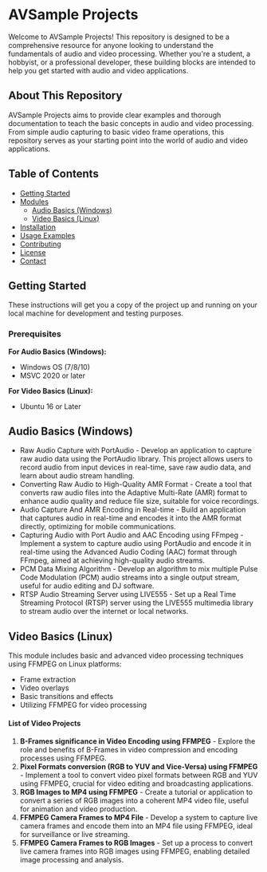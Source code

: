 # AVSample Projects

Welcome to AVSample Projects! This repository is designed to be a comprehensive resource for anyone looking to understand the fundamentals of audio and video processing. Whether you're a student, a hobbyist, or a professional developer, these building blocks are intended to help you get started with audio and video applications.

## About This Repository

AVSample Projects aims to provide clear examples and thorough documentation to teach the basic concepts in audio and video processing. From simple audio capturing to basic video frame operations, this repository serves as your starting point into the world of audio and video applications.

## Table of Contents

- [Getting Started](#getting-started)
- [Modules](#modules)
  - [Audio Basics (Windows)](#audio-basics-windows)
  - [Video Basics (Linux)](#video-basics-linux)
- [Installation](#installation)
- [Usage Examples](#usage-examples)
- [Contributing](#contributing)
- [License](#license)
- [Contact](#contact)

## Getting Started

These instructions will get you a copy of the project up and running on your local machine for development and testing purposes.

### Prerequisites
**For Audio Basics (Windows):**
- Windows OS (7/8/10)
- MSVC 2020 or later

**For Video Basics (Linux):**
- Ubuntu 16 or Later

## Audio Basics (Windows)
- Raw Audio Capture with PortAudio - Develop an application to capture raw audio data using the PortAudio library. This project allows users to record audio from input devices in real-time, save raw audio data, and 
  learn about audio stream handling.
- Converting Raw Audio to High-Quality AMR Format - Create a tool that converts raw audio files into the Adaptive Multi-Rate (AMR) format to enhance audio quality and reduce file size, suitable for voice recordings.
- Audio Capture And AMR Encoding in Real-time - Build an application that captures audio in real-time and encodes it into the AMR format directly, optimizing for mobile communications.
- Capturing Audio with Port Audio and AAC Encoding using FFmpeg - Implement a system to capture audio using PortAudio and encode it in real-time using the Advanced Audio Coding (AAC) format through FFmpeg, aimed at 
  achieving high-quality audio streams.
- PCM Data Mixing Algorithm - Develop an algorithm to mix multiple Pulse Code Modulation (PCM) audio streams into a single output stream, useful for audio editing and DJ software.
- RTSP Audio Streaming Server using LIVE555 - Set up a Real Time Streaming Protocol (RTSP) server using the LIVE555 multimedia library to stream audio over the internet or local networks.

## Video Basics (Linux)

This module includes basic and advanced video processing techniques using FFMPEG on Linux platforms:

- Frame extraction
- Video overlays
- Basic transitions and effects
- Utilizing FFMPEG for video processing

#### List of Video Projects

1. **B-Frames significance in Video Encoding using FFMPEG** - Explore the role and benefits of B-Frames in video compression and encoding processes using FFMPEG.
2. **Pixel Formats conversion (RGB to YUV and Vice-Versa) using FFMPEG** - Implement a tool to convert video pixel formats between RGB and YUV using FFMPEG, crucial for video editing and broadcasting applications.
3. **RGB Images to MP4 using FFMPEG** - Create a tutorial or application to convert a series of RGB images into a coherent MP4 video file, useful for animation and video production.
4. **FFMPEG Camera Frames to MP4 File** - Develop a system to capture live camera frames and encode them into an MP4 file using FFMPEG, ideal for surveillance or live streaming.
5. **FFMPEG Camera Frames to RGB Images** - Set up a process to convert live camera frames into RGB images using FFMPEG, enabling detailed image processing and analysis.





